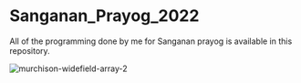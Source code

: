 # Sanganan_Prayog_2022
All of the programming done by me for Sanganan prayog is available in this repository.


![murchison-widefield-array-2](https://user-images.githubusercontent.com/99118678/176446143-0a6b1546-8821-4f34-8761-e095386e819c.png)
